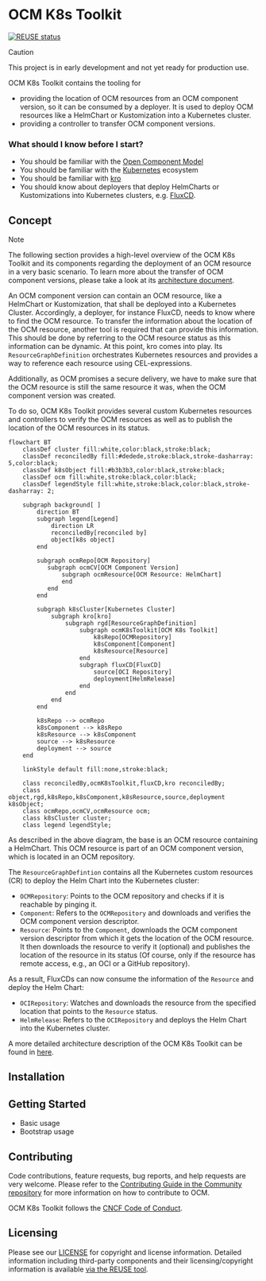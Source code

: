 # OCM K8s Toolkit

[![REUSE status](https://api.reuse.software/badge/github.com/open-component-model/ocm-k8s-toolkit)](https://api.reuse.software/info/github.com/open-component-model/ocm-k8s-toolkit)

> [!CAUTION]
> This project is in early development and not yet ready for production use.

OCM K8s Toolkit contains the tooling for
- providing the location of OCM resources from an OCM component version, so it can be consumed by a deployer. It is used
    to deploy OCM resources like a HelmChart or Kustomization into a Kubernetes cluster.
- providing a controller to transfer OCM component versions.

### What should I know before I start?

- You should be familiar with the [Open Component Model](https://ocm.software/)
- You should be familiar with the [Kubernetes](https://kubernetes.io/) ecosystem
- You should be familiar with [kro](https://kro.run)
- You should know about deployers that deploy HelmCharts or Kustomizations into Kubernetes clusters, e.g.
    [FluxCD](https://fluxcd.io/).

## Concept

> [!NOTE]
> The following section provides a high-level overview of the OCM K8s Toolkit and its components regarding the
> deployment of an OCM resource in a very basic scenario. To learn more about the transfer of OCM component versions,
> please take a look at its [architecture document](docs/architecture/replication.md).

An OCM component version can contain an OCM resource, like a HelmChart or Kustomization, that shall be deployed into a
Kubernetes Cluster.
Accordingly, a deployer, for instance FluxCD, needs to know where to find the OCM resource.
To transfer the information about the location of the OCM resource, another tool is required that can provide this
information. This should be done by referring to the OCM resource status as this information can be dynamic.
At this point, kro comes into play. Its `ResourceGraphDefinition` orchestrates Kubernetes resources and provides a way
to reference each resource using CEL-expressions.

Additionally, as OCM promises a secure delivery, we have to make sure that the OCM resource is still the same resource
it was, when the OCM component version was created.

To do so, OCM K8s Toolkit provides several custom Kubernetes resources and controllers to verify the OCM resources
as well as to publish the location of the OCM resources in its status.

```mermaid
flowchart BT
    classDef cluster fill:white,color:black,stroke:black;
    classDef reconciledBy fill:#dedede,stroke:black,stroke-dasharray: 5,color:black;
    classDef k8sObject fill:#b3b3b3,color:black,stroke:black;
    classDef ocm fill:white,stroke:black,color:black;
    classDef legendStyle fill:white,stroke:black,color:black,stroke-dasharray: 2;

    subgraph background[ ]
        direction BT
        subgraph legend[Legend]
            direction LR
            reconciledBy[reconciled by]
            object[k8s object]
        end

        subgraph ocmRepo[OCM Repository]
           subgraph ocmCV[OCM Component Version]
               subgraph ocmResource[OCM Resource: HelmChart]
               end
           end
        end

        subgraph k8sCluster[Kubernetes Cluster]
            subgraph kro[kro]
                subgraph rgd[ResourceGraphDefinition]
                    subgraph ocmK8sToolkit[OCM K8s Toolkit]
                        k8sRepo[OCMRepository]
                        k8sComponent[Component]
                        k8sResource[Resource]
                    end
                    subgraph fluxCD[FluxCD]
                        source[OCI Repository]
                        deployment[HelmRelease]
                    end
                end
            end
        end

        k8sRepo --> ocmRepo
        k8sComponent --> k8sRepo
        k8sResource --> k8sComponent
        source --> k8sResource
        deployment --> source
    end

    linkStyle default fill:none,stroke:black;

    class reconciledBy,ocmK8sToolkit,fluxCD,kro reconciledBy;
    class object,rgd,k8sRepo,k8sComponent,k8sResource,source,deployment k8sObject;
    class ocmRepo,ocmCV,ocmResource ocm;
    class k8sCluster cluster;
    class legend legendStyle;
```

As described in the above diagram, the base is an OCM resource containing a HelmChart. This OCM resource is part of an
OCM component version, which is located in an OCM repository.

The `ResourceGraphDefintion` contains all the Kubernetes custom resources (CR) to deploy the Helm Chart into the
Kubernetes cluster:
- `OCMRepository`: Points to the OCM repository and checks if it is reachable by pinging it.
- `Component`: Refers to the `OCMRepository` and downloads and verifies the OCM component version descriptor.
- `Resource`: Points to the `Component`, downloads the OCM component version descriptor from which it gets the location
of the OCM resource. It then downloads the resource to verify it (optional) and publishes the location of the resource
in its status (Of course, only if the resource has remote access, e.g., an OCI or a GitHub repository).

As a result, FluxCDs can now consume the information of the `Resource` and deploy the Helm Chart:
- `OCIRepository`: Watches and downloads the resource from the specified location that points to the `Resource` status.
- `HelmRelease`: Refers to the `OCIRepository` and deploys the Helm Chart into the Kubernetes cluster. 

A more detailed architecture description of the OCM K8s Toolkit can be found in
[here](docs/architecture/architecture.md).

## Installation

## Getting Started

- Basic usage
- Bootstrap usage

## Contributing

Code contributions, feature requests, bug reports, and help requests are very welcome. Please refer to the
[Contributing Guide in the Community repository](https://github.com/open-component-model/.github/blob/main/CONTRIBUTING.md)
for more information on how to contribute to OCM.

OCM K8s Toolkit follows the [CNCF Code of Conduct](https://github.com/cncf/foundation/blob/main/code-of-conduct.md).

## Licensing

Please see our [LICENSE](LICENSE) for copyright and license information.
Detailed information including third-party components and their licensing/copyright information is available
[via the REUSE tool](https://api.reuse.software/info/github.com/open-component-model/open-component-model).

